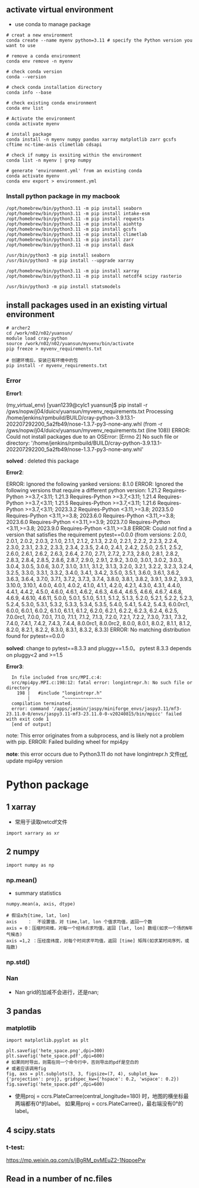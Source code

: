 ## activate virtual environment

- use conda to manage package

````
# creat a new environment
conda create --name myenv python=3.11 # specify the Python version you want to use

# remove a conda environment
conda env remove -n myenv

# check conda version
conda --version

# check conda installation directory
conda info --base

# check existing conda environment 
conda env list

# Activate the environment
conda activate myenv

# install package
conda install -n myenv numpy pandas xarray matplotlib zarr gcsfs cftime nc-time-axis climetlab cdsapi

# check if numpy is exsiting within the environment
conda list -n myenv | grep numpy

# generate 'environment.yml' from an existing conda
conda activate myenv
conda env export > environment.yml
````



### Install python package in my macbook

````
/opt/homebrew/bin/python3.11 -m pip install seaborn
/opt/homebrew/bin/python3.11 -m pip install intake-esm
/opt/homebrew/bin/python3.11 -m pip install requests
/opt/homebrew/bin/python3.11 -m pip install aiohttp
/opt/homebrew/bin/python3.11 -m pip install gcsfs
/opt/homebrew/bin/python3.11 -m pip install climetlab
/opt/homebrew/bin/python3.11 -m pip install zarr
/opt/homebrew/bin/python3.11 -m pip install dask

/usr/bin/python3 -m pip install seaborn
/usr/bin/python3 -m pip install --upgrade xarray

/opt/homebrew/bin/python3.11 -m pip install xarray
/opt/homebrew/bin/python3.11 -m pip install netcdf4 scipy rasterio

/usr/bin/python3 -m pip install statsmodels
````

## install packages used in an existing virtual environment

```
# archer2 
cd /work/n02/n02/yuansun/
module load cray-python
source /work/n02/n02/yuansun/myvenv/bin/activate
pip freeze > myvenv_requirements.txt

# 创建环境后，安装已有环境中的包
pip install -r myvenv_requirements.txt

```

### Error
**Error1**:

(my_virtual_env) [yuan1239@cylc1 yuansun]$ pip install -r /gws/nopw/j04/duicv/yuansun/myvenv_requirements.txt
Processing /home/jenkins/rpmbuild/BUILD/cray-python-3.9.13.1-202207292200_5a2fb49/nose-1.3.7-py3-none-any.whl (from -r /gws/nopw/j04/duicv/yuansun/myvenv_requirements.txt (line 108))
ERROR: Could not install packages due to an OSError: [Errno 2] No such file or directory: '/home/jenkins/rpmbuild/BUILD/cray-python-3.9.13.1-202207292200_5a2fb49/nose-1.3.7-py3-none-any.whl'

**solved** : deleted this package

**Error2**:

ERROR: Ignored the following yanked versions: 8.1.0
ERROR: Ignored the following versions that require a different python version: 1.21.2 Requires-Python >=3.7,<3.11; 1.21.3 Requires-Python >=3.7,<3.11; 1.21.4 Requires-Python >=3.7,<3.11; 1.21.5 Requires-Python >=3.7,<3.11; 1.21.6 Requires-Python >=3.7,<3.11; 2023.3.2 Requires-Python <3.11,>=3.8; 2023.5.0 Requires-Python <3.11,>=3.8; 2023.6.0 Requires-Python <3.11,>=3.8; 2023.6.0 Requires-Python <=3.11,>=3.9; 2023.7.0 Requires-Python <3.11,>=3.8; 2023.9.0 Requires-Python <3.11,>=3.8
ERROR: Could not find a version that satisfies the requirement pytest==0.0.0 (from versions: 2.0.0, 2.0.1, 2.0.2, 2.0.3, 2.1.0, 2.1.1, 2.1.2, 2.1.3, 2.2.0, 2.2.1, 2.2.2, 2.2.3, 2.2.4, 2.3.0, 2.3.1, 2.3.2, 2.3.3, 2.3.4, 2.3.5, 2.4.0, 2.4.1, 2.4.2, 2.5.0, 2.5.1, 2.5.2, 2.6.0, 2.6.1, 2.6.2, 2.6.3, 2.6.4, 2.7.0, 2.7.1, 2.7.2, 2.7.3, 2.8.0, 2.8.1, 2.8.2, 2.8.3, 2.8.4, 2.8.5, 2.8.6, 2.8.7, 2.9.0, 2.9.1, 2.9.2, 3.0.0, 3.0.1, 3.0.2, 3.0.3, 3.0.4, 3.0.5, 3.0.6, 3.0.7, 3.1.0, 3.1.1, 3.1.2, 3.1.3, 3.2.0, 3.2.1, 3.2.2, 3.2.3, 3.2.4, 3.2.5, 3.3.0, 3.3.1, 3.3.2, 3.4.0, 3.4.1, 3.4.2, 3.5.0, 3.5.1, 3.6.0, 3.6.1, 3.6.2, 3.6.3, 3.6.4, 3.7.0, 3.7.1, 3.7.2, 3.7.3, 3.7.4, 3.8.0, 3.8.1, 3.8.2, 3.9.1, 3.9.2, 3.9.3, 3.10.0, 3.10.1, 4.0.0, 4.0.1, 4.0.2, 4.1.0, 4.1.1, 4.2.0, 4.2.1, 4.3.0, 4.3.1, 4.4.0, 4.4.1, 4.4.2, 4.5.0, 4.6.0, 4.6.1, 4.6.2, 4.6.3, 4.6.4, 4.6.5, 4.6.6, 4.6.7, 4.6.8, 4.6.9, 4.6.10, 4.6.11, 5.0.0, 5.0.1, 5.1.0, 5.1.1, 5.1.2, 5.1.3, 5.2.0, 5.2.1, 5.2.2, 5.2.3, 5.2.4, 5.3.0, 5.3.1, 5.3.2, 5.3.3, 5.3.4, 5.3.5, 5.4.0, 5.4.1, 5.4.2, 5.4.3, 6.0.0rc1, 6.0.0, 6.0.1, 6.0.2, 6.1.0, 6.1.1, 6.1.2, 6.2.0, 6.2.1, 6.2.2, 6.2.3, 6.2.4, 6.2.5, 7.0.0rc1, 7.0.0, 7.0.1, 7.1.0, 7.1.1, 7.1.2, 7.1.3, 7.2.0, 7.2.1, 7.2.2, 7.3.0, 7.3.1, 7.3.2, 7.4.0, 7.4.1, 7.4.2, 7.4.3, 7.4.4, 8.0.0rc1, 8.0.0rc2, 8.0.0, 8.0.1, 8.0.2, 8.1.1, 8.1.2, 8.2.0, 8.2.1, 8.2.2, 8.3.0, 8.3.1, 8.3.2, 8.3.3)
ERROR: No matching distribution found for pytest==0.0.0

**solved**: change to pytest==8.3.3 and pluggy==1.5.0。 pytest 8.3.3 depends on pluggy<2 and >=1.5



**Error3**:

      In file included from src/MPI.c:4:
      src/mpi4py.MPI.c:198:12: fatal error: longintrepr.h: No such file or directory
        198 |   #include "longintrepr.h"
            |            ^~~~~~~~~~~~~~~
      compilation terminated.
      error: command '/apps/jasmin/jaspy/miniforge_envs/jaspy3.11/mf3-23.11.0-0/envs/jaspy3.11-mf3-23.11.0-0-v20240815/bin/mpicc' failed with exit code 1
      [end of output]

  note: This error originates from a subprocess, and is likely not a problem with pip.
  ERROR: Failed building wheel for mpi4py

**note**: this error occurs due to Python3.11 do not have longintrepr.h 文件[ref](https://stackoverflow.com/questions/74979674/gensim-install-in-python-3-11-fails-because-of-missing-longintrepr-h-file), update mpi4py version



# Python package

## 1 xarray

- 常用于读取netcdf文件

````
import xarrary as xr
````



## 2 numpy

```text
import numpy as np
```



### np.mean()

- summary statistics

````
numpy.mean(a, axis, dtype)

# 假设a为[time, lat, lon]
axis    ：  不设置值，对 time,lat, lon 个值求均值，返回一个数
axis = 0：压缩时间维，对每一个经纬点求均值，返回 [lat, lon] 数组(如求一个场的N年气候态)
axis =1,2 ：压经度纬度，对每个时间求平均值，返回 [time] 矩阵(如求某时间序列，或指数)
````



### np.std()

### Nan

- Nan grid的加减不会进行，还是nan;



## 3 pandas



### matplotlib

```
import matplotlib.pyplot as plt
```

```
plt.savefig('hete_space.png',dpi=300) 
plt.savefig('hete_space.pdf',dpi=600) 
# 如果同时导出，则需在同一个命令行中，否则导出的pdf是空白的
# 或者应该调用fig
fig, axs = plt.subplots(3, 3, figsize=(7, 4), subplot_kw={'projection': proj}, gridspec_kw={'hspace': 0.2, 'wspace': 0.2})
fig.savefig('hete_space.pdf',dpi=600) 
```

- 使用proj = ccrs.PlateCarree(central_longitude=180) 时，地图的横坐标最两端都有0°的label。 如果用proj = ccrs.PlateCarree()，最右端没有0°的label。

## 4 scipy.stats

### **t-test**:

https://mp.weixin.qq.com/s/jBgRM_pvMEuZ2-1NqpoePw



## Read in a number of nc.files